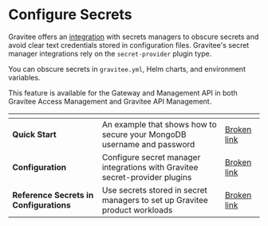 # Configure Secrets

&#x20;Gravitee offers an [integration](https://documentation.gravitee.io/apim/readme/integrations#secret-managers-integration) with secrets managers to obscure secrets and avoid clear text credentials stored in configuration files. Gravitee's secret manager integrations rely on the `secret-provider` plugin type.

You can obscure secrets in `gravitee.yml`, Helm charts, and environment variables.

This feature is available for the Gateway and Management API in both Gravitee Access Management and Gravitee API Management.

<table data-view="cards"><thead><tr><th></th><th></th><th data-hidden data-card-target data-type="content-ref"></th></tr></thead><tbody><tr><td><strong>Quick Start</strong></td><td>An example that shows how to secure your MongoDB username and password</td><td><a href="broken-reference">Broken link</a></td></tr><tr><td><strong>Configuration</strong></td><td>Configure secret manager integrations with Gravitee secret-provider plugins</td><td><a href="broken-reference">Broken link</a></td></tr><tr><td><strong>Reference Secrets in Configurations</strong></td><td>Use secrets stored in secret managers to set up Gravitee product workloads</td><td><a href="broken-reference">Broken link</a></td></tr></tbody></table>
